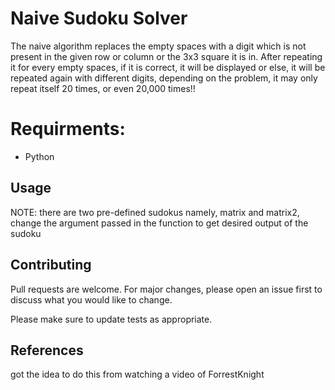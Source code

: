 # Naive Sudoku Solver

The naive algorithm replaces the empty spaces with a digit which is not present in the given row or column or the 3x3 square it is in. After repeating it for every empty spaces, if it is correct, it will be displayed or else, it will be repeated again with different digits, depending on the problem, it may only repeat itself 20 times, or even 20,000 times!! 

# Requirments:
- Python
  
## Usage
NOTE: there are two pre-defined sudokus namely, matrix and matrix2, change the argument passed in the function to get desired output of the sudoku

## Contributing

Pull requests are welcome. For major changes, please open an issue first
to discuss what you would like to change.

Please make sure to update tests as appropriate.

## References

got the idea to do this from watching a video of ForrestKnight

